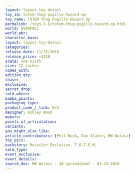 ```yaml
---
layout: layout-toy-detail 
toy_id: totem-thug-pugillo-hazard-op
toy_name: TOTEM Thug Pugillo Hazard Op
permalink: /toys-1-6/totem-thug-pugillo-hazard-op.html
world: EVENFALL
world_abr: 
character_base: 
layout: layout-toy-detail
categories: 
release_date: 11/25/2016
release_price: ~$310
scale: one sixth
size: 12 inches
comes_with: 
edition_qty: 
chase: 
exclusive: 
secret_drop: 
sold_where: 
bamba_points: 
packaging_type: 
product_code_/_link: N/A
designer: Ashley Wood
makers: 
points_of_articulation: 
variants: 
you_might_also_like: 
article_contributors: [Phil Back, Don Slater, MW Wutasi]
toy_pics: 
backstory: Retailer Exclusive. T.O.T.E.M. 
sale_type: 
event_exclusive: 
event_details: 
source_doc: MW Wutasi - 3A spreadsheet - 01-15-2019
---
```


